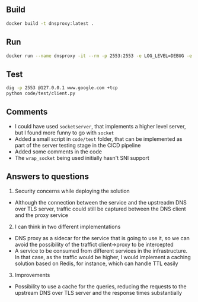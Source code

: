 

## Build

```bash
docker build -t dnsproxy:latest .
```

## Run

```bash
docker run --name dnsproxy -it --rm -p 2553:2553 -e LOG_LEVEL=DEBUG -e BIND_IP=0.0.0.0 dnsproxy:latest
```

## Test

```bash
dig -p 2553 @127.0.0.1 www.google.com +tcp
python code/test/client.py
```

## Comments

- I could have used `socketserver`, that implements a higher level server, but I found more funny to go with `socket`
- Added a small script in `code/test` folder, that can be implemented as part of the server testing stage in the CICD pipeline
- Added some comments in the code
- The `wrap_socket` being used initially hasn't SNI support

## Answers to questions

1. Security concerns while deploying the solution
  
  - Although the connection between the service and the upstreadm DNS over TLS server, traffic could still be captured between the DNS client and the proxy service

2. I can think in two different implementations
  
  - DNS proxy as a sidecar for the service that is going to use it, so we can avoid the possibility of the traffict client->proxy to be intercepted
  - A service to be consumed from different services in the infrastructure. In that case, as the traffic would be higher, I would implement a caching solution based on Redis, for instance, which can handle TTL easily

3. Improvements

  - Possibility to use a cache for the queries, reducing the requests to the upstream DNS over TLS server and the response times substantially

